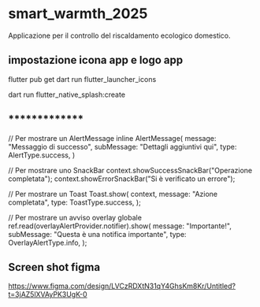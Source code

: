# smart_warmth_2025
Applicazione per il controllo del riscaldamento ecologico domestico.

## impostazione icona app e logo app
flutter pub get
dart run flutter_launcher_icons

dart run flutter_native_splash:create

## *************
// Per mostrare un AlertMessage inline
AlertMessage(
    message: "Messaggio di successo",
    subMessage: "Dettagli aggiuntivi qui",
    type: AlertType.success,
)

// Per mostrare uno SnackBar
context.showSuccessSnackBar("Operazione completata");
context.showErrorSnackBar("Si è verificato un errore");

// Per mostrare un Toast
Toast.show(
    context,
    message: "Azione completata",
    type: ToastType.success,
);

// Per mostrare un avviso overlay globale
ref.read(overlayAlertProvider.notifier).show(
    message: "Importante!",
    subMessage: "Questa è una notifica importante",
    type: OverlayAlertType.info,
);

## Screen shot figma
https://www.figma.com/design/LVCzRDXtN31qY4GhsKm8Kr/Untitled?t=3jAZ5lXVAyPK3UgK-0
